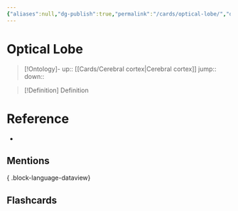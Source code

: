 ```yaml
---
{"aliases":null,"dg-publish":true,"permalink":"/cards/optical-lobe/","dgPassFrontmatter":true}
---
```


# Optical Lobe

> [!Ontology]-
> up:: [[Cards/Cerebral cortex\|Cerebral cortex]]
> jump::
> down:: 

> [!Definition] Definition
> 

# Reference
- 

## Mentions

{ .block-language-dataview}

## Flashcards
